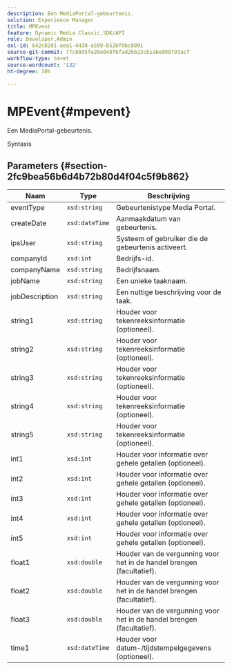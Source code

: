 ```yaml
---
description: Een MediaPortal-gebeurtenis.
solution: Experience Manager
title: MPEvent
feature: Dynamic Media Classic,SDK/API
role: Developer,Admin
exl-id: 642c82d1-aea1-4430-a599-b526fdbc8091
source-git-commit: 77c88d5fe20e048f6fad2bb23cb1abe090793acf
workflow-type: tm+mt
source-wordcount: '132'
ht-degree: 10%

---
```


# MPEvent{#mpevent}

Een MediaPortal-gebeurtenis.

Syntaxis

## Parameters {#section-2fc9bea56b6d4b72b80d4f04c5f9b862}

| Naam | Type | Beschrijving |
|---|---|---|
| eventType | `xsd:string` | Gebeurtenistype Media Portal. |
| createDate | `xsd:dateTime` | Aanmaakdatum van gebeurtenis. |
| ipsUser | `xsd:string` | Systeem of gebruiker die de gebeurtenis activeert. |
| companyId | `xsd:int` | Bedrijfs-id. |
| companyName | `xsd:string` | Bedrijfsnaam. |
| jobName | `xsd:string` | Een unieke taaknaam. |
| jobDescription | `xsd:string` | Een nuttige beschrijving voor de taak. |
| string1 | `xsd:string` | Houder voor tekenreeksinformatie (optioneel). |
| string2 | `xsd:string` | Houder voor tekenreeksinformatie (optioneel). |
| string3 | `xsd:string` | Houder voor tekenreeksinformatie (optioneel). |
| string4 | `xsd:string` | Houder voor tekenreeksinformatie (optioneel). |
| string5 | `xsd:string` | Houder voor tekenreeksinformatie (optioneel). |
| int1 | `xsd:int` | Houder voor informatie over gehele getallen (optioneel). |
| int2 | `xsd:int` | Houder voor informatie over gehele getallen (optioneel). |
| int3 | `xsd:int` | Houder voor informatie over gehele getallen (optioneel). |
| int4 | `xsd:int` | Houder voor informatie over gehele getallen (optioneel). |
| int5 | `xsd:int` | Houder voor informatie over gehele getallen (optioneel). |
| float1 | `xsd:double` | Houder van de vergunning voor het in de handel brengen (facultatief). |
| float2 | `xsd:double` | Houder van de vergunning voor het in de handel brengen (facultatief). |
| float3 | `xsd:double` | Houder van de vergunning voor het in de handel brengen (facultatief). |
| time1 | `xsd:dateTime` | Houder voor datum-/tijdstempelgegevens (optioneel). |
